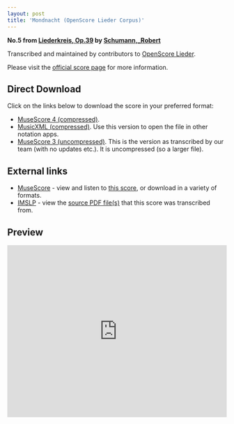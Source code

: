 ```yaml
---
layout: post
title: 'Mondnacht (OpenScore Lieder Corpus)'
---
```


__No.5 from [Liederkreis, Op.39](https://fourscoreandmore.org/openscore/lieder/Schumann,_Robert/Liederkreis,_Op.39/) by [Schumann,_Robert](https://fourscoreandmore.org/openscore/lieder/Schumann,_Robert)__

Transcribed and maintained by contributors to [OpenScore Lieder].

Please visit the [official score page] for more information.

[official score page]: https://musescore.com/openscore-lieder-corpus/scores/4987640
[OpenScore Lieder]: https://musescore.com/openscore-lieder-corpus

## Direct Download

Click on the links below to download the score in your preferred format:
- [MuseScore 4 (compressed)](https://github.com/openscore/lieder/blob/main/scores/Schumann,_Robert/Liederkreis,_Op.39/05_Mondnacht/lc4987640.mscz?raw=true).
- [MusicXML (compressed)](https://github.com/openscore/lieder/blob/main/scores/Schumann,_Robert/Liederkreis,_Op.39/05_Mondnacht/lc4987640.mxl?raw=true). Use this version to open the file in other notation apps.
- [MuseScore 3 (uncompressed)](https://github.com/openscore/lieder/blob/main/scores/Schumann,_Robert/Liederkreis,_Op.39/05_Mondnacht/lc4987640.mscx?raw=true). This is the version as transcribed by our team (with no updates etc.). It is uncompressed (so a larger file).

## External links

- [MuseScore] - view and listen to [this score][MuseScore], or download in a variety of formats.
- [IMSLP] - view the [source PDF file(s)][IMSLP] that this score was transcribed from.

[MuseScore]: https://musescore.com/score/4987640
[IMSLP]: https://imslp.org/wiki/Special:ReverseLookup/270920

## Preview

<iframe width="100%" height="394" src="https://musescore.com/openscore-lieder-corpus/scores/4987640/embed" frameborder="0" allowfullscreen allow="autoplay; fullscreen"></iframe>
